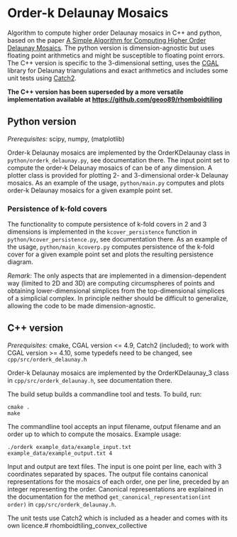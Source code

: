# Order-k Delaunay Mosaics

Algorithm to compute higher order Delaunay mosaics in C++ and python,
based on the paper [A Simple Algorithm for Computing Higher Order Delaunay
Mosaics](http://pub.ist.ac.at/~edels/Papers/2020-P-01-SimpleAlgorithm.pdf).
The python version is dimension-agnostic but uses floating point arithmetics
and might be susceptible to floating point errors. The C++ version is
specific to the 3-dimensional setting, uses the [CGAL](https://www.cgal.org/)
library for Delaunay triangulations and exact arithmetics and includes
some unit tests using [Catch2](https://github.com/catchorg/Catch2).

**The C++ version has been superseded by a more versatile implementation
available at https://github.com/geoo89/rhomboidtiling**

## Python version

_Prerequisites:_ scipy, numpy, (matplotlib)

Order-k Delaunay mosaics are implemented by the OrderKDelaunay class in
`python/orderk_delaunay.py`, see documentation there. The input point set to
compute the order-k Delaunay mosaics of can be of any dimension.
A plotter class is provided for plotting 2- and 3-dimensional order-k
Delaunay mosaics. As an example of the usage, `python/main.py` computes
and plots order-k Delaunay mosaics for a given example point set.

### Persistence of k-fold covers

The functionality to compute persistence of k-fold covers in 2 and 3
dimensions is implemented in the `kcover_persistence` function in
`python/kcover_persistence.py`, see documentation there. 
As an example of the usage, `python/main_kcoverp.py` computes persistence
of the k-fold cover for a given example point set and plots the resulting
persistence diagram.

_Remark:_ The only aspects that are implemented in a dimension-dependent way
(limited to 2D and 3D) are computing circumspheres of points and obtaining
lower-dimensional simplices from the top-dimensional simplices of a simplicial
complex. In principle neither should be difficult to generalize, allowing the
code to be made dimension-agnostic.

## C++ version

_Prerequisites:_ cmake, CGAL version <= 4.9, Catch2 (included);
to work with CGAL version >= 4.10, some typedefs need to be changed,
see `cpp/src/orderk_delaunay.h`

Order-k Delaunay mosaics are implemented by the OrderKDelaunay_3 class
in `cpp/src/orderk_delaunay.h`, see documentation there.

The build setup builds a commandline tool and tests. To build, run:
```
cmake .
make
```
The commandline tool accepts an input filename,
output filename and an order up to which to compute the mosaics.
Example usage:
```
./orderk example_data/example_input.txt example_data/example_output.txt 4
```
Input and output are text files. The input is one point per line,
each with 3 coordinates separated by spaces. The output file contains canonical
representations for the mosaics of each order, one per line, preceded by
an integer representing the order. Canonical representations are explained
in the documentation for the method `get_canonical_representation(int order)`
in `cpp/src/orderk_delaunay.h`.

The unit tests use Catch2 which is included as a header and comes
with its own licence.# rhomboidtiling_convex_collective
